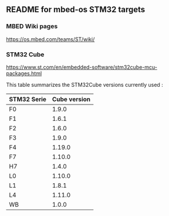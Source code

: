 ## README for mbed-os STM32 targets

### MBED Wiki pages

https://os.mbed.com/teams/ST/wiki/

### STM32 Cube

https://www.st.com/en/embedded-software/stm32cube-mcu-packages.html

This table summarizes the STM32Cube versions currently used :

| STM32 Serie | Cube version |
|-------------|--------------|
| F0          |    1.9.0     |
| F1          |    1.6.1     |
| F2          |    1.6.0     |
| F3          |    1.9.0     |
| F4          |    1.19.0    |
| F7          |    1.10.0    |
| H7          |    1.4.0     |
| L0          |    1.10.0    |
| L1          |    1.8.1     |
| L4          |    1.11.0    |
| WB          |    1.0.0     |
